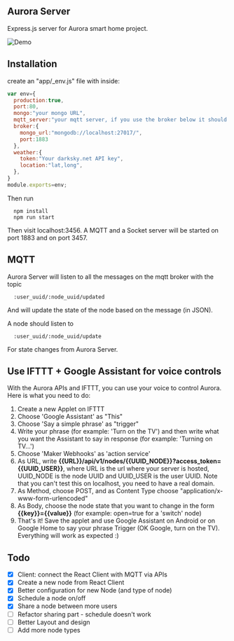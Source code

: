 
## Aurora Server
Express.js server for Aurora smart home project.

![Demo](https://media.giphy.com/media/3oKIPbX1KVk64Rgbx6/giphy.gif)


## Installation

create an "app/_env.js" file with inside:

```javascript
var env={
  production:true,
  port:80,
  mongo:"your mongo URL",
  mqtt_server:"your mqtt server, if you use the broker below it should be mqtt://localhost:1883",
  broker:{
    mongo_url:"mongodb://localhost:27017/",
    port:1883
  },
  weather:{
    token:"Your darksky.net API key",
    location:"lat,long",
  },
}
module.exports=env;
```

Then run

```
  npm install
  npm run start
```

Then visit localhost:3456. A MQTT and a Socket server will be started on port 1883 and on port 3457.

## MQTT

Aurora Server will listen to all the messages on the mqtt broker with the topic

```
  :user_uuid/:node_uuid/updated
```

And will update the state of the node based on the message (in JSON).

A node should listen to

```
  :user_uuid/:node_uuid/update
```

For state changes from Aurora Server.

## Use IFTTT + Google Assistant for voice controls

With the Aurora APIs and IFTTT, you can use your voice to control Aurora.
Here is what you need to do:

1. Create a new Applet on IFTTT
2. Choose 'Google Assistant' as "This"
3. Choose 'Say a simple phrase' as "trigger"
4. Write your phrase (for example: 'Turn on the TV') and then write what you want the Assistant to say in response (for example: 'Turning on TV...')
5. Choose 'Maker Webhooks' as 'action service'
6. As URL, write **{{URL}}/api/v1/nodes/{{UUID_NODE}}?access_token={{UUID_USER}}**, where URL is the url where your server is hosted, UUID_NODE is the node UUID and UUID_USER is the user UUID. Note that you can't test this on localhost, you need to have a real domain.
7. As Method, choose POST, and as Content Type choose "application/x-www-form-urlencoded"
8. As Body, choose the node state that you want to change in the form **{{key}}={{value}}** (for example: open=true for a 'switch' node)
9. That's it! Save the applet and use Google Assistant on Android or on Google Home to say your phrase Trigger (OK Google, turn on the TV). Everything will work as expected :)


## Todo
- [x] Client: connect the React Client with MQTT via APIs
- [x] Create a new node from React Client
- [x] Better configuration for new Node (and type of node)
- [x] Schedule a node on/off
- [x] Share a node between more users
- [ ] Refactor sharing part - schedule doesn't work
- [ ] Better Layout and design
- [ ] Add more node types
